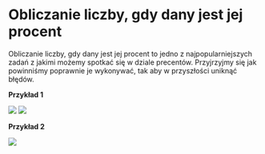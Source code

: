 # **Obliczanie liczby, gdy dany jest jej procent**

Obliczanie liczby, gdy dany jest jej procent to jedno z najpopularniejszych zadań z jakimi możemy spotkać się w dziale precentów. Przyjrzyjmy się jak powinniśmy poprawnie je wykonywać, tak aby w przyszłości uniknąć błędów.

**Przykład 1**

![](./images/07-pic-1.png)
![](./images/07-pic-2.png)

**Przykład 2**

![](./images/07-pic-3.png)
